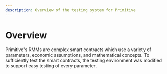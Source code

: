 ```yaml
---
description: Overview of the testing system for Primitive
---
```


# Overview

Primitive's RMMs are complex smart contracts which use a variety of parameters, economic assumptions, and mathematical concepts. To sufficiently test the smart contracts, the testing environment was modified to support easy testing of every parameter.
